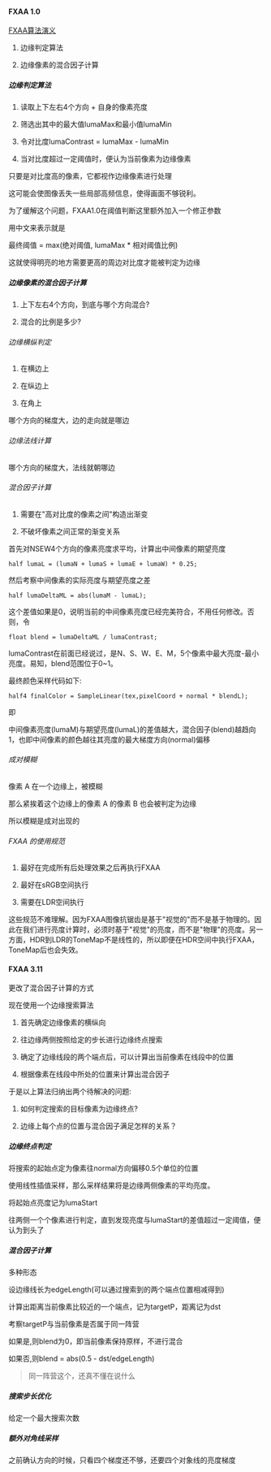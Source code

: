 #### FXAA 1.0

[FXAA算法演义](https://zhuanlan.zhihu.com/p/373379681)

1. 边缘判定算法

2. 边缘像素的混合因子计算

##### 边缘判定算法

1. 读取上下左右4个方向 + 自身的像素亮度

2. 筛选出其中的最大值lumaMax和最小值lumaMin

3. 令对比度lumaContrast = lumaMax - lumaMin

4. 当对比度超过一定阈值时，便认为当前像素为边缘像素

只要是对比度高的像素，它都视作边缘像素进行处理

这可能会使图像丢失一些局部高频信息，使得画面不够锐利。

为了缓解这个问题，FXAA1.0在阈值判断这里额外加入一个修正参数

用中文来表示就是

最终阈值 = max(绝对阈值, lumaMax * 相对阈值比例)

这就使得明亮的地方需要更高的周边对比度才能被判定为边缘

##### 边缘像素的混合因子计算

1. 上下左右4个方向，到底与哪个方向混合?

2. 混合的比例是多少?

###### 边缘横纵判定

1. 在横边上

2. 在纵边上

3. 在角上

哪个方向的梯度大，边的走向就是哪边

###### 边缘法线计算

哪个方向的梯度大，法线就朝哪边

###### 混合因子计算

1. 需要在"高对比度的像素之间"构造出渐变

2. 不破坏像素之间正常的渐变关系

首先对NSEW4个方向的像素亮度求平均，计算出中间像素的期望亮度

```
half lumaL = (lumaN + lumaS + lumaE + lumaW) * 0.25;
```

然后考察中间像素的实际亮度与期望亮度之差

```
half lumaDeltaML = abs(lumaM - lumaL);
```

这个差值如果是0，说明当前的中间像素亮度已经完美符合，不用任何修改。否则，令

```
float blend = lumaDeltaML / lumaContrast;
```

lumaContrast在前面已经说过，是N、S、W、E、M，5个像素中最大亮度-最小亮度。易知，blend范围位于0~1。

最终颜色采样代码如下:

```
half4 finalColor = SampleLinear(tex,pixelCoord + normal * blendL);
```

即

中间像素亮度(lumaM)与期望亮度(lumaL)的差值越大，混合因子(blend)越趋向1，也即中间像素的颜色越往其亮度的最大梯度方向(normal)偏移

###### 成对模糊

像素 A 在一个边缘上，被模糊

那么紧挨着这个边缘上的像素 A 的像素 B 也会被判定为边缘

所以模糊是成对出现的

###### FXAA 的使用规范

1. 最好在完成所有后处理效果之后再执行FXAA

2. 最好在sRGB空间执行

3. 需要在LDR空间执行

这些规范不难理解。因为FXAA图像抗锯齿是基于"视觉的"而不是基于物理的。因此在我们进行亮度计算时，必须时基于"视觉"的亮度，而不是"物理"的亮度。另一方面，HDR到LDR的ToneMap不是线性的，所以即便在HDR空间中执行FXAA，ToneMap后也会失效。

#### FXAA 3.11

更改了混合因子计算的方式

现在使用一个边缘搜索算法

1. 首先确定边缘像素的横纵向

2. 往边缘两侧按照给定的步长进行边缘终点搜索

3. 确定了边缘线段的两个端点后，可以计算出当前像素在线段中的位置

4. 根据像素在线段中所处的位置来计算出混合因子

于是以上算法归纳出两个待解决的问题:

1. 如何判定搜索的目标像素为边缘终点?

2. 边缘上每个点的位置与混合因子满足怎样的关系？

##### 边缘终点判定

将搜索的起始点定为像素往normal方向偏移0.5个单位的位置

使用线性插值采样，那么采样结果将是边缘两侧像素的平均亮度。

将起始点亮度记为lumaStart

往两侧一个个像素进行判定，直到发现亮度与lumaStart的差值超过一定阈值，便认为到头了

##### 混合因子计算

多种形态

设边缘线长为edgeLength(可以通过搜索到的两个端点位置相减得到)

计算出距离当前像素比较近的一个端点，记为targetP，距离记为dst

考察targetP与当前像素是否属于同一阵营

如果是,则blend为0，即当前像素保持原样，不进行混合

如果否,则blend = abs(0.5 - dst/edgeLength)

> 同一阵营这个，还真不懂在说什么

##### 搜索步长优化

给定一个最大搜索次数

##### 额外对角线采样

之前确认方向的时候，只看四个梯度还不够，还要四个对象线的亮度梯度
